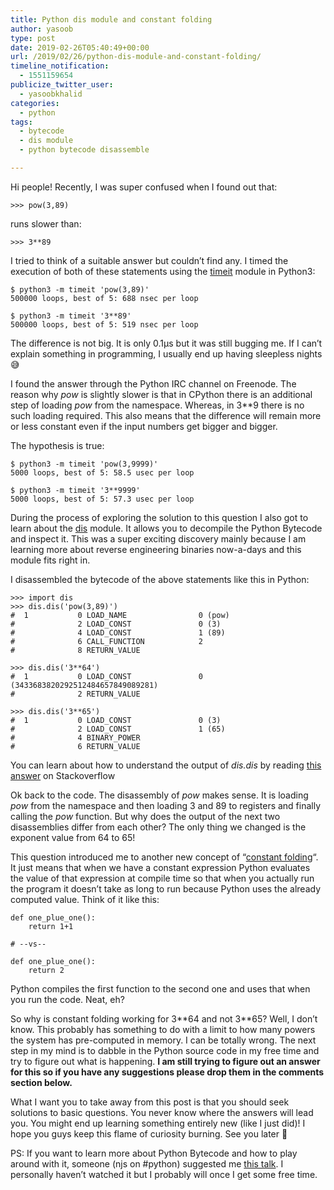 ```yaml
---
title: Python dis module and constant folding
author: yasoob
type: post
date: 2019-02-26T05:40:49+00:00
url: /2019/02/26/python-dis-module-and-constant-folding/
timeline_notification:
  - 1551159654
publicize_twitter_user:
  - yasoobkhalid
categories:
  - python
tags:
  - bytecode
  - dis module
  - python bytecode disassemble

---
```

Hi people! Recently, I was super confused when I found out that:  


```
>>> pow(3,89)
```

runs slower than:  


```
>>> 3**89
```

I tried to think of a suitable answer but couldn&#8217;t find any. I timed the execution of both of these statements using the [timeit][1] module in Python3:  

```
$ python3 -m timeit 'pow(3,89)'
500000 loops, best of 5: 688 nsec per loop

$ python3 -m timeit '3**89'
500000 loops, best of 5: 519 nsec per loop
```

The difference is not big. It is only 0.1µs but it was still bugging me. If I can&#8217;t explain something in programming, I usually end up having sleepless nights 😅

I found the answer through the Python IRC channel on Freenode. The reason why _pow_ is slightly slower is that in CPython there is an additional step of loading _pow_ from the namespace. Whereas, in 3**9 there is no such loading required. This also means that the difference will remain more or less constant even if the input numbers get bigger and bigger.

The hypothesis is true:

```
$ python3 -m timeit 'pow(3,9999)'
5000 loops, best of 5: 58.5 usec per loop

$ python3 -m timeit '3**9999'
5000 loops, best of 5: 57.3 usec per loop
```

During the process of exploring the solution to this question I also got to learn about the [dis][2] module. It allows you to decompile the Python Bytecode and inspect it. This was a super exciting discovery mainly because I am learning more about reverse engineering binaries now-a-days and this module fits right in. 

I disassembled the bytecode of the above statements like this in Python:

```
>>> import dis
>>> dis.dis('pow(3,89)')
#  1           0 LOAD_NAME                0 (pow)
#              2 LOAD_CONST               0 (3)
#              4 LOAD_CONST               1 (89)
#              6 CALL_FUNCTION            2
#              8 RETURN_VALUE

>>> dis.dis('3**64')
#  1           0 LOAD_CONST               0 (3433683820292512484657849089281)
#              2 RETURN_VALUE

>>> dis.dis('3**65')
#  1           0 LOAD_CONST               0 (3)
#              2 LOAD_CONST               1 (65)
#              4 BINARY_POWER
#              6 RETURN_VALUE
```

You can learn about how to understand the output of _dis.dis_ by reading [this answer][3] on Stackoverflow

Ok back to the code. The disassembly of _pow_ makes sense. It is loading _pow_ from the namespace and then loading 3 and 89 to registers and finally calling the _pow_ function. But why does the output of the next two disassemblies differ from each other? The only thing we changed is the exponent value from 64 to 65! 

This question introduced me to another new concept of &#8220;[constant folding][4]&#8220;. It just means that when we have a constant expression Python evaluates the value of that expression at compile time so that when you actually run the program it doesn&#8217;t take as long to run because Python uses the already computed value. Think of it like this:

```
def one_plue_one():
    return 1+1

# --vs--

def one_plue_one():
    return 2
```

Python compiles the first function to the second one and uses that when you run the code. Neat, eh? 

So why is constant folding working for 3\*\*64 and not 3\*\*65? Well, I don&#8217;t know. This probably has something to do with a limit to how many powers the system has pre-computed in memory. I can be totally wrong. The next step in my mind is to dabble in the Python source code in my free time and try to figure out what is happening. **I am still trying to figure out an answer for this so if you have any suggestions please drop them in the comments section below.** 

What I want you to take away from this post is that you should seek solutions to basic questions. You never know where the answers will lead you. You might end up learning something entirely new (like I just did)! I hope you guys keep this flame of curiosity burning. See you later 🙂 

PS: If you want to learn more about Python Bytecode and how to play around with it, someone (njs on #python) suggested me [this talk][5]. I personally haven&#8217;t watched it but I probably will once I get some free time.

 [1]: https://docs.python.org/3/library/timeit.html
 [2]: https://docs.python.org/3/library/dis.html#dis.dis
 [3]: https://stackoverflow.com/questions/12673074/how-should-i-understand-the-output-of-dis-dis
 [4]: https://www.wikiwand.com/en/Constant_folding
 [5]: https://www.youtube.com/watch?v=mxjv9KqzwjI